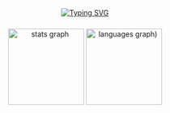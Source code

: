 <div align="center"><a href="https://git.io/typing-svg"><img src="https://readme-typing-svg.herokuapp.com?font=Fira+Code&pause=1000&width=435&lines=Ola%2C+a+todos;Sou+o+Rodrigo" alt="Typing SVG" /></a></div>

###

<div align="center">
<img src="https://github-readme-stats.vercel.app/api?username=Roddie118&hide_title=false&hide_rank=false&show_icons=true&include_all_commits=true&count_private=true&disable_animations=false&theme=radical&locale=en&hide_border=false" height="150" alt="stats graph" />

  <img src="https://github-readme-stats.vercel.app/api/top-langs/?username=Roddie118&locale=en&hide_title=false&layout=compact&card_width=320&langs_count=5&theme=prussian&hide_border=false" height="150" alt="languages graph)"/>
</div>
